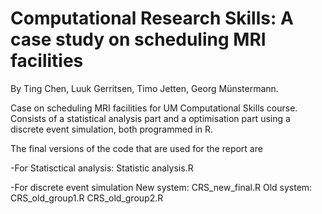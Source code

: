 # Computational Research Skills: A case study on scheduling MRI facilities
By Ting Chen, Luuk Gerritsen, Timo Jetten, Georg Münstermann.

Case on scheduling MRI facilities for UM Computational Skills course.
Consists of a statistical analysis part and a optimisation part using a discrete event simulation, both programmed in R.

The final versions of the code that are used for the report are

-For Statisctical analysis:
Statistic analysis.R

-For discrete event simulation
New system:
CRS_new_final.R
Old system:
CRS_old_group1.R
CRS_old_group2.R

